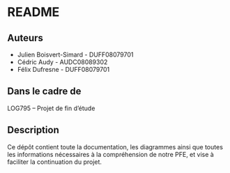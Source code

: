 # README

## Auteurs
- Julien Boisvert-Simard - DUFF08079701
- Cédric Audy - AUDC08089302
- Félix Dufresne - DUFF08079701

## Dans le cadre de 
LOG795 – Projet de fin d’étude 

## Description
Ce dépôt contient toute la documentation, les diagrammes ainsi que toutes les informations nécessaires à la compréhension de notre PFE, et vise à faciliter la continuation du projet.